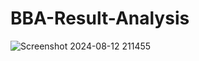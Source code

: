 # BBA-Result-Analysis
![Screenshot 2024-08-12 211455](https://github.com/user-attachments/assets/c2ff671e-fba0-41db-b824-4a2f6b64c00a)
